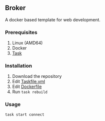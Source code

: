 ## Broker

A docker based template for web development.

### Prerequisites

1. Linux (AMD64)
2. Docker
3. [Task](https://taskfile.dev)

### Installation

1. Download the repository
2. Edit [Taskfile.yml](./Taskfile.yml)
3. Edit [Dockerfile](./image/Dockerfile)
4. Run `task rebuild`

### Usage

```
task start connect
```
